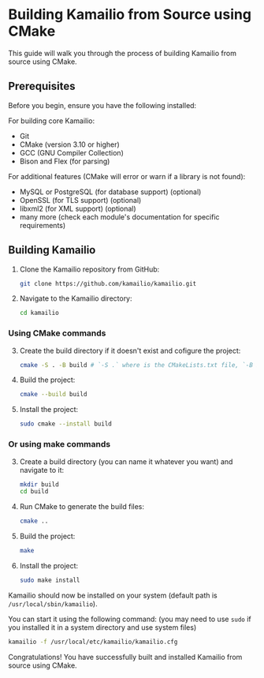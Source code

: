 # Building Kamailio from Source using CMake

This guide will walk you through the process of building Kamailio from source using CMake.

## Prerequisites

Before you begin, ensure you have the following installed:

For building core Kamailio:

- Git
- CMake (version 3.10 or higher)
- GCC (GNU Compiler Collection)
- Bison and Flex (for parsing)

For additional features (CMake will error or warn if a library is not found):

- MySQL or PostgreSQL (for database support) (optional)
- OpenSSL (for TLS support) (optional)
- libxml2 (for XML support) (optional)
- many more (check each module's documentation for specific requirements)

## Building Kamailio

1. Clone the Kamailio repository from GitHub:

   ```bash
   git clone https://github.com/kamailio/kamailio.git
   ```

2. Navigate to the Kamailio directory:

   ```bash
   cd kamailio
   ```

### Using CMake commands

3. Create the build directory if it doesn't exist and cofigure the project:

    ```bash
    cmake -S . -B build # `-S .` where is the CMakeLists.txt file, `-B build` where to put the build files
    ```

4. Build the project:

   ```bash
   cmake --build build
   ```

5. Install the project:

   ```bash
   sudo cmake --install build
   ```

### Or using make commands

3. Create a build directory (you can name it whatever you want) and navigate to it:

   ```bash
   mkdir build
   cd build
   ```

4. Run CMake to generate the build files:

   ```bash
   cmake ..
   ```

5. Build the project:

   ```bash
   make
   ```

6. Install the project:

   ```bash
   sudo make install
   ```

Kamailio should now be installed on your system (default path is `/usr/local/sbin/kamailio`).

You can start it using the following command: (you may need to use `sudo` if you installed it in a system directory and use system files)

   ```bash
   kamailio -f /usr/local/etc/kamailio/kamailio.cfg
   ```

Congratulations! You have successfully built and installed Kamailio from source using CMake.
